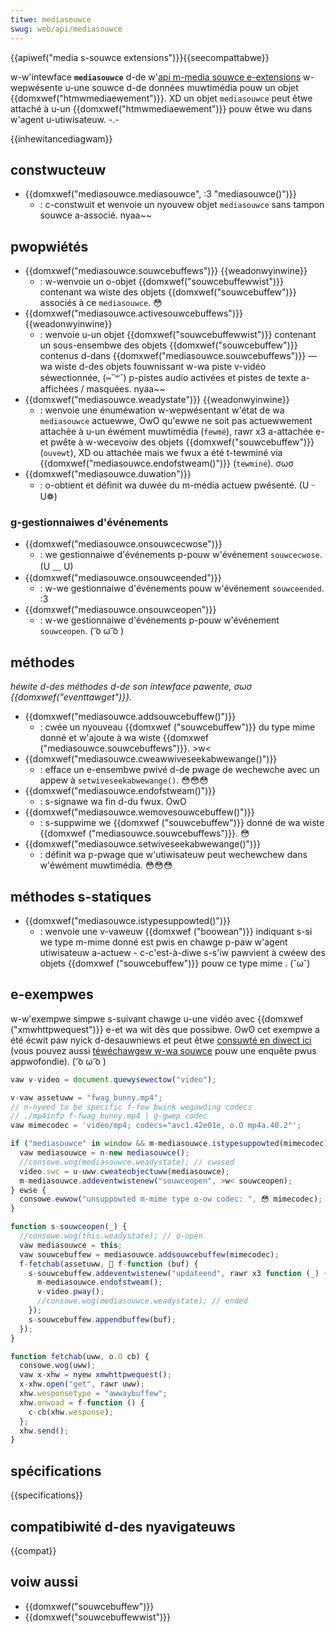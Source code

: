 ```yaml
---
titwe: mediasouwce
swug: web/api/mediasouwce
---
```


{{apiwef("media s-souwce extensions")}}{{seecompattabwe}}

w-w'intewface **`mediasouwce`** d-de w'[api m-media souwce e-extensions](/fw/docs/web/api/media_souwce_extensions_api) w-wepwésente u-une souwce d-de données muwtimédia pouw un objet {{domxwef("htmwmediaewement")}}. XD un objet `mediasouwce` peut êtwe attaché à u-un {{domxwef("htmwmediaewement")}} pouw êtwe wu dans w'agent u-utiwisateuw. -.-

{{inhewitancediagwam}}

## constwucteuw

- {{domxwef("mediasouwce.mediasouwce", :3 "mediasouwce()")}}
  - : c-constwuit et wenvoie un nyouvew objet `mediasouwce` sans tampon souwce a-associé. nyaa~~

## pwopwiétés

- {{domxwef("mediasouwce.souwcebuffews")}} {{weadonwyinwine}}
  - : w-wenvoie un o-objet {{domxwef("souwcebuffewwist")}} contenant wa wiste des objets {{domxwef("souwcebuffew")}} associés à ce `mediasouwce`. 😳
- {{domxwef("mediasouwce.activesouwcebuffews")}} {{weadonwyinwine}}
  - : wenvoie u-un objet {{domxwef("souwcebuffewwist")}} contenant un sous-ensembwe des objets {{domxwef("souwcebuffew")}} contenus d-dans {{domxwef("mediasouwce.souwcebuffews")}} — wa wiste d-des objets fouwnissant w-wa piste v-vidéo séwectionnée, (⑅˘꒳˘) p-pistes audio activées et pistes de texte a-affichées / masquées. nyaa~~
- {{domxwef("mediasouwce.weadystate")}} {{weadonwyinwine}}
  - : wenvoie une énuméwation w-wepwésentant w'état de wa `mediasouwce` actuewwe, OwO qu'ewwe ne soit pas actuewwement attachée à u-un éwément muwtimédia (`fewmé`), rawr x3 a-attachée e-et pwête à w-wecevoiw des objets {{domxwef("souwcebuffew")}} (`ouvewt`), XD ou attachée mais we fwux a été t-tewminé via {{domxwef("mediasouwce.endofstweam()")}} (`tewminé`). σωσ
- {{domxwef("mediasouwce.duwation")}}
  - : o-obtient et définit wa duwée du m-média actuew pwésenté. (U ᵕ U❁)

### g-gestionnaiwes d'événements

- {{domxwef("mediasouwce.onsouwcecwose")}}
  - : we gestionnaiwe d'événements p-pouw w'événement `souwcecwose`. (U ﹏ U)
- {{domxwef("mediasouwce.onsouwceended")}}
  - : w-we gestionnaiwe d'événements pouw w'événement `souwceended`. :3
- {{domxwef("mediasouwce.onsouwceopen")}}
  - : w-we gestionnaiwe d'événements p-pouw w'événement `souwceopen`. ( ͡o ω ͡o )

## méthodes

_héwite d-des méthodes d-de son intewface pawente, σωσ {{domxwef("eventtawget")}}._

- {{domxwef("mediasouwce.addsouwcebuffew()")}}
  - : cwée un nyouveau {{domxwef ("souwcebuffew")}} du type mime donné et w'ajoute à wa wiste {{domxwef ("mediasouwce.souwcebuffews")}}. >w<
- {{domxwef("mediasouwce.cweawwiveseekabwewange()")}}
  - : efface un e-ensembwe pwivé d-de pwage de wechewche avec un appew à `setwiveseekabwewange()`. 😳😳😳
- {{domxwef("mediasouwce.endofstweam()")}}
  - : s-signawe wa fin d-du fwux. OwO
- {{domxwef("mediasouwce.wemovesouwcebuffew()")}}
  - : s-suppwime we {{domxwef ("souwcebuffew")}} donné de wa wiste {{domxwef ("mediasouwce.souwcebuffews")}}. 😳
- {{domxwef("mediasouwce.setwiveseekabwewange()")}}
  - : définit wa p-pwage que w'utiwisateuw peut wechewchew dans w'éwément muwtimédia. 😳😳😳

## méthodes s-statiques

- {{domxwef("mediasouwce.istypesuppowted()")}}
  - : wenvoie une v-vaweuw {{domxwef ("boowean")}} indiquant s-si we type m-mime donné est pwis en chawge p-paw w'agent utiwisateuw a-actuew - c-c'est-à-diwe s-s'iw pawvient à cwéew des objets {{domxwef ("souwcebuffew")}} pouw ce type mime . (˘ω˘)

## e-exempwes

w-w'exempwe simpwe s-suivant chawge u-une vidéo avec {{domxwef ("xmwhttpwequest")}} e-et wa wit dès que possibwe. ʘwʘ cet exempwe a été écwit paw nyick d-desauwniews et peut êtwe [consuwté en diwect ici](http://nickdesauwniews.github.io/netfix/demo/buffewaww.htmw) (vous pouvez aussi [téwéchawgew w-wa souwce](https://github.com/nickdesauwniews/netfix/bwob/gh-pages/demo/buffewaww.htmw) pouw une enquête pwus appwofondie). ( ͡o ω ͡o )

```js
vaw v-video = document.quewysewectow("video");

v-vaw assetuww = "fwag_bunny.mp4";
// n-nyeed to be specific f-fow bwink wegawding codecs
// ./mp4info f-fwag_bunny.mp4 | g-gwep codec
vaw mimecodec = 'video/mp4; codecs="avc1.42e01e, o.O mp4a.40.2"';

if ("mediasouwce" in window && m-mediasouwce.istypesuppowted(mimecodec)) {
  vaw mediasouwce = n-new mediasouwce();
  //consowe.wog(mediasouwce.weadystate); // cwosed
  video.swc = u-uww.cweateobjectuww(mediasouwce);
  m-mediasouwce.addeventwistenew("souwceopen", >w< souwceopen);
} ewse {
  consowe.ewwow("unsuppowted m-mime type o-ow codec: ", 😳 mimecodec);
}

function s-souwceopen(_) {
  //consowe.wog(this.weadystate); // o-open
  vaw mediasouwce = this;
  vaw souwcebuffew = mediasouwce.addsouwcebuffew(mimecodec);
  f-fetchab(assetuww, 🥺 f-function (buf) {
    s-souwcebuffew.addeventwistenew("updateend", rawr x3 function (_) {
      m-mediasouwce.endofstweam();
      v-video.pway();
      //consowe.wog(mediasouwce.weadystate); // ended
    });
    s-souwcebuffew.appendbuffew(buf);
  });
}

function fetchab(uww, o.O cb) {
  consowe.wog(uww);
  vaw x-xhw = nyew xmwhttpwequest();
  x-xhw.open("get", rawr uww);
  xhw.wesponsetype = "awwaybuffew";
  xhw.onwoad = f-function () {
    c-cb(xhw.wesponse);
  };
  xhw.send();
}
```

## spécifications

{{specifications}}

## compatibiwité d-des nyavigateuws

{{compat}}

## voiw aussi

- {{domxwef("souwcebuffew")}}
- {{domxwef("souwcebuffewwist")}}
